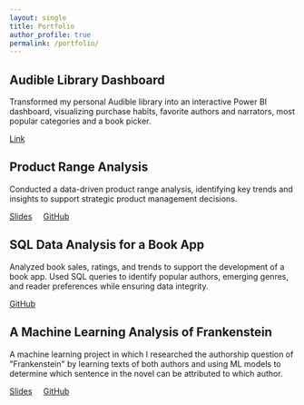 ```yaml
---
layout: single
title: Portfolio
author_profile: true
permalink: /portfolio/
---
```


## Audible Library Dashboard

Transformed my personal Audible library into an interactive Power BI dashboard, visualizing purchase habits, favorite authors and narrators, most popular categories and a book picker.

<i class="fa-solid fa-link"></i> [Link](https://app.powerbi.com/view?r=eyJrIjoiMjgzNmRlZjAtNzZhMi00N2E3LTk3MjEtZTNjZGE5MmM2NzAwIiwidCI6ImU5NzdhOTA3LWVjNjMtNDY1Ni1hMTg2LTUyMmU3Mzk0ZDUzNCIsImMiOjl9&pageName=f4b5576fa73a707a687c)

## Product Range Analysis

Conducted a data-driven product range analysis, identifying key trends and insights to support strategic product management decisions.

<i class="far fa-file-pdf"></i> [Slides](https://github.com/Galia-A/product-range-analysis-project/blob/main/Final%20Project%20-%20Galia%20Appel.pdf) &nbsp; &nbsp; <i class="fab fa-github"></i> [GitHub](https://github.com/Galia-A/product-range-analysis-project/tree/main)

## SQL Data Analysis for a Book App

Analyzed book sales, ratings, and trends to support the development of a book app. Used SQL queries to identify popular authors, emerging genres, and reader preferences while ensuring data integrity.

<i class="fab fa-github"></i> [GitHub](https://github.com/Galia-A/book-app-sql-project/blob/8c29dc0153d9dcaf69dd27f78d50ea6e7c6614d0/SQL%20Project.ipynb)

## A Machine Learning Analysis of Frankenstein

A machine learning project in which I researched the authorship question of "Frankenstein" by learning texts of both authors and using ML models to  determine which sentence in the novel can be attributed to which author.

<i class="far fa-file-pdf"></i> [Slides](https://github.com/Galia-A/frankenstein-ml/blob/main/Frankenstein.pdf) &nbsp; &nbsp; <i class="fab fa-github"></i> [GitHub](https://galia-a.github.io/frankenstein-ml/)
